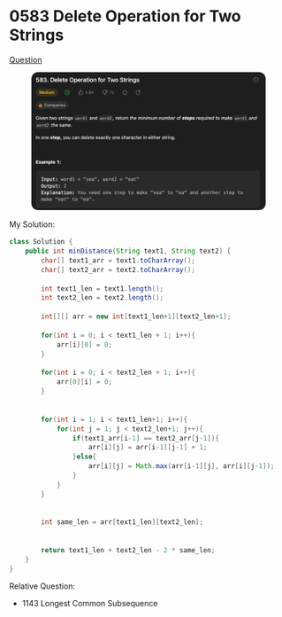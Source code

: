 # 0583 Delete Operation for Two Strings

[Question ](https://leetcode.com/problems/delete-operation-for-two-strings/description/?envType=study-plan\&id=algorithm-ii)

<figure><img src="../.gitbook/assets/image (3) (7).png" alt=""><figcaption></figcaption></figure>



My Solution:

```java
class Solution {
    public int minDistance(String text1, String text2) {
        char[] text1_arr = text1.toCharArray();
        char[] text2_arr = text2.toCharArray();

        int text1_len = text1.length();
        int text2_len = text2.length();

        int[][] arr = new int[text1_len+1][text2_len+1];

        for(int i = 0; i < text1_len + 1; i++){
            arr[i][0] = 0;
        }

        for(int i = 0; i < text2_len + 1; i++){
            arr[0][i] = 0;
        }


        for(int i = 1; i < text1_len+1; i++){
            for(int j = 1; j < text2_len+1; j++){
                if(text1_arr[i-1] == text2_arr[j-1]){
                    arr[i][j] = arr[i-1][j-1] + 1;
                }else{
                    arr[i][j] = Math.max(arr[i-1][j], arr[i][j-1]);
                }
            }
        }


        int same_len = arr[text1_len][text2_len];


        return text1_len + text2_len - 2 * same_len;
    }
}
```



Relative Question:

* 1143 Longest Common Subsequence


